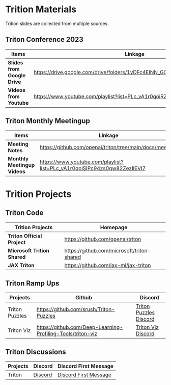 # Trition Materials
Trition slides are collected from multiple sources.

## Triton Conference 2023

| Items | Linkage |
|--------|-------|
| **Slides from Google Drive** | https://drive.google.com/drive/folders/1yDFc4ElNN_GGhWDdMlM4wcm5uFEFFVQk |
| **Videos from Youtube** | https://www.youtube.com/playlist?list=PLc_vA1r0qoiRZfUC3o4_yjj0FtWvodKAz |

## Triton Monthly Meetingup

| Items | Linkage |
|------|------|
| **Meeting Notes** | https://github.com/openai/triton/tree/main/docs/meetups |
| **Monthly Meetingup Videos** | https://www.youtube.com/playlist?list=PLc_vA1r0qoiSIPc94zs0qw82ZezIlEVI7 |

# Trition Projects

## Triton Code

| Trition Projects | Homepage |
|------|------|
| **Triton Official Project** | https://github.com/openai/triton |
| **Microsoft Trition Shared** | https://github.com/microsoft/triton-shared |
| **JAX Triton** | https://github.com/jax-ml/jax-triton |

## Triton Ramp Ups
| Projects | Github | Discord |
|--------|------|------|
| Triton Puzzles | https://github.com/srush/Triton-Puzzles | [Triton Puzzles Discord](https://discordapp.com/channels/1189498204333543425/1219683012707487794) |
| Triton Viz | https://github.com/Deep-Learning-Profiling-Tools/triton-viz | [Triton Viz Discord](https://discordapp.com/channels/1189498204333543425/1225499141241573447) |

## Triton Discussions
| Projects | Discord | Discord First Message |
|--------|------|------|
| Triton | [Discord](https://discordapp.com/channels/1189498204333543425/1189607595451895918) | [Discord First Message](https://discordapp.com/channels/1189498204333543425/1189607595451895918/1189862995422105640) |
